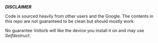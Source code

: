 ***DISCLAIMER***

Code is sourced heavily from other users and the Google. The contents in this repo are not guaranteed to be clean but should mostly work.

No guarantee Voltorb will like the device you install it on and may use _Selfdestruct_.
